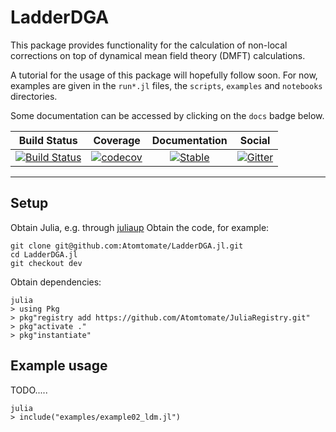 # LadderDGA

This package provides functionality for the calculation of non-local corrections on top of dynamical mean field theory (DMFT) calculations.

A tutorial for the usage of this package will hopefully follow soon. For now, examples are given in the `run*.jl` files, the `scripts`, `examples` and `notebooks` directories.

Some documentation can be accessed by clicking on the `docs` badge below.


|     Build Status    |      Coverage      |  Documentation |      Social    |
| ------------------- |:------------------:| :-------------:| :-------------:|
| [![Build Status](https://github.com/Atomtomate/LadderDGA.jl/workflows/CI/badge.svg)](https://github.com/Atomtomate/LadderDGA.jl/actions) |   [![codecov](https://codecov.io/gh/Atomtomate/LadderDGA.jl/branch/master/graph/badge.svg?token=msJVfWnlJI)](https://codecov.io/gh/Atomtomate/LadderDGA.jl) | [![Stable](https://img.shields.io/badge/docs-stable-blue.svg)](https://atomtomate.github.io/LadderDGA.jl/stable/) |[![Gitter](https://badges.gitter.im/JuliansBastelecke/LadderDGA.svg)](https://gitter.im/JuliansBastelecke/LadderDGA?utm_source=badge&utm_medium=badge&utm_campaign=pr-badge) |

---

## Setup

Obtain Julia, e.g. through [juliaup](https://github.com/JuliaLang/juliaup)
Obtain the code, for example:

```
git clone git@github.com:Atomtomate/LadderDGA.jl.git
cd LadderDGA.jl
git checkout dev
```

Obtain dependencies:
```
julia
> using Pkg
> pkg"registry add https://github.com/Atomtomate/JuliaRegistry.git"
> pkg"activate ."
> pkg"instantiate"
```

## Example usage

TODO.....


```
julia
> include("examples/example02_ldm.jl")
```

